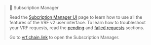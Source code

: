 > 📘 Subscription Manager
>
> Read the [Subcription Manager UI](/docs/vrf/v2/subscription/ui/) page to learn how to use all the features of the VRF v2 user interface. To learn how to troubleshoot your VRF requests, read the [pending](/docs/vrf/v2/subscription/ui/#pending) and [failed requests](/docs/vrf/v2/subscription/ui/#failed-requests) sections.
>
> Go to [vrf.chain.link](https://vrf.chain.link) to open the Subscription Manager.
